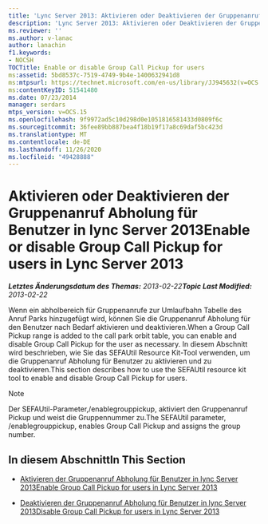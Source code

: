 ```yaml
---
title: 'Lync Server 2013: Aktivieren oder Deaktivieren der Gruppenanruf Abholung für Benutzer'
description: 'Lync Server 2013: Aktivieren oder Deaktivieren der Gruppenanruf Abholung für Benutzer.'
ms.reviewer: ''
ms.author: v-lanac
author: lanachin
f1.keywords:
- NOCSH
TOCTitle: Enable or disable Group Call Pickup for users
ms:assetid: 5bd8537c-7519-4749-9b4e-1400632941d8
ms:mtpsurl: https://technet.microsoft.com/en-us/library/JJ945632(v=OCS.15)
ms:contentKeyID: 51541480
ms.date: 07/23/2014
manager: serdars
mtps_version: v=OCS.15
ms.openlocfilehash: 9f9972ad5c10d298d0e1051816581433d0809f6c
ms.sourcegitcommit: 36fee89bb887bea4f18b19f17a8c69daf5bc423d
ms.translationtype: MT
ms.contentlocale: de-DE
ms.lasthandoff: 11/26/2020
ms.locfileid: "49428888"
---
```

# <a name="enable-or-disable-group-call-pickup-for-users-in-lync-server-2013"></a><span data-ttu-id="339c0-103">Aktivieren oder Deaktivieren der Gruppenanruf Abholung für Benutzer in lync Server 2013</span><span class="sxs-lookup"><span data-stu-id="339c0-103">Enable or disable Group Call Pickup for users in Lync Server 2013</span></span>

<div data-xmlns="http://www.w3.org/1999/xhtml">

<div class="topic" data-xmlns="http://www.w3.org/1999/xhtml" data-msxsl="urn:schemas-microsoft-com:xslt" data-cs="https://msdn.microsoft.com/">

<div data-asp="https://msdn2.microsoft.com/asp">



</div>

<div id="mainSection">

<div id="mainBody"><span data-ttu-id="339c0-104">

<span> </span></span><span class="sxs-lookup"><span data-stu-id="339c0-104">

<span> </span></span></span>

<span data-ttu-id="339c0-105">_**Letztes Änderungsdatum des Themas:** 2013-02-22_</span><span class="sxs-lookup"><span data-stu-id="339c0-105">_**Topic Last Modified:** 2013-02-22_</span></span>

<span data-ttu-id="339c0-106">Wenn ein abholbereich für Gruppenanrufe zur Umlaufbahn Tabelle des Anruf Parks hinzugefügt wird, können Sie die Gruppenanruf Abholung für den Benutzer nach Bedarf aktivieren und deaktivieren.</span><span class="sxs-lookup"><span data-stu-id="339c0-106">When a Group Call Pickup range is added to the call park orbit table, you can enable and disable Group Call Pickup for the user as necessary.</span></span> <span data-ttu-id="339c0-107">In diesem Abschnitt wird beschrieben, wie Sie das SEFAUtil Resource Kit-Tool verwenden, um die Gruppenanruf Abholung für Benutzer zu aktivieren und zu deaktivieren.</span><span class="sxs-lookup"><span data-stu-id="339c0-107">This section describes how to use the SEFAUtil resource kit tool to enable and disable Group Call Pickup for users.</span></span>

<div>


> [!NOTE]  
> <span data-ttu-id="339c0-108">Der SEFAUtil-Parameter,/enablegrouppickup, aktiviert den Gruppenanruf Pickup und weist die Gruppennummer zu.</span><span class="sxs-lookup"><span data-stu-id="339c0-108">The SEFAUtil parameter, /enablegrouppickup, enables Group Call Pickup and assigns the group number.</span></span>



</div>

<div>

## <a name="in-this-section"></a><span data-ttu-id="339c0-109">In diesem Abschnitt</span><span class="sxs-lookup"><span data-stu-id="339c0-109">In This Section</span></span>

  - [<span data-ttu-id="339c0-110">Aktivieren der Gruppenanruf Abholung für Benutzer in lync Server 2013</span><span class="sxs-lookup"><span data-stu-id="339c0-110">Enable Group Call Pickup for users in Lync Server 2013</span></span>](lync-server-2013-enable-group-call-pickup-for-users.md)

  - [<span data-ttu-id="339c0-111">Deaktivieren der Gruppenanruf Abholung für Benutzer in lync Server 2013</span><span class="sxs-lookup"><span data-stu-id="339c0-111">Disable Group Call Pickup for users in Lync Server 2013</span></span>](lync-server-2013-disable-group-call-pickup-for-users.md)

<span data-ttu-id="339c0-112"></div>

</div>

<span> </span>

</div>

</div>

</span><span class="sxs-lookup"><span data-stu-id="339c0-112"></div>

</div>

<span> </span>

</div>

</div>

</span></span></div>

